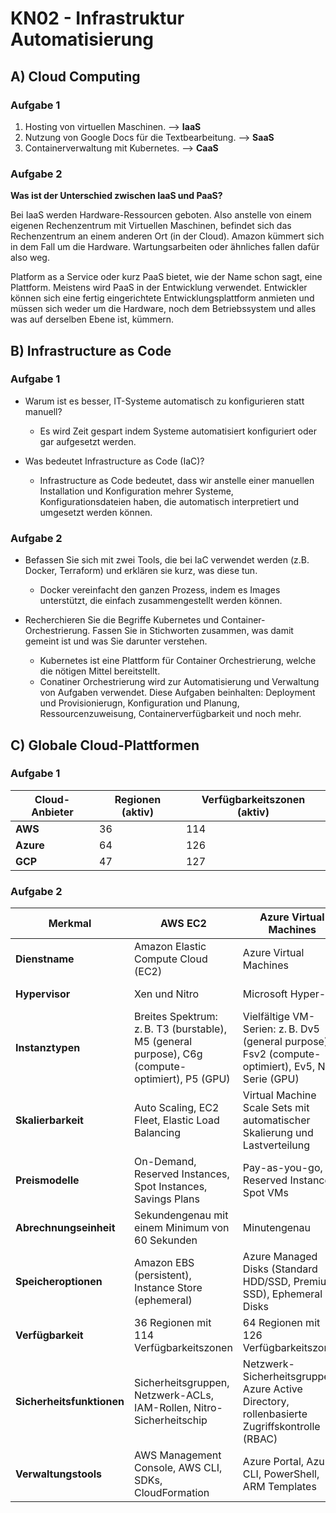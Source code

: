 # KN02 - Infrastruktur Automatisierung

## A) Cloud Computing

### Aufgabe 1
1. Hosting von virtuellen Maschinen. --> **IaaS**
2. Nutzung von Google Docs für die Textbearbeitung. --> **SaaS** 
3. Containerverwaltung mit Kubernetes. --> **CaaS**

### Aufgabe 2
**Was ist der Unterschied zwischen IaaS und PaaS?**

Bei IaaS werden Hardware-Ressourcen geboten. Also anstelle von einem eigenen Rechenzentrum mit Virtuellen Maschinen, befindet sich das Rechenzentrum an einem anderen Ort (in der Cloud). Amazon kümmert sich in dem Fall um die Hardware. Wartungsarbeiten oder ähnliches fallen dafür also weg.

Platform as a Service oder kurz PaaS bietet, wie der Name schon sagt, eine Plattform. Meistens wird PaaS in der Entwicklung verwendet. Entwickler können sich eine fertig eingerichtete Entwicklungsplattform anmieten und müssen sich weder um die Hardware, noch dem Betriebssystem und alles was auf derselben Ebene ist, kümmern.

## B) Infrastructure as Code 

### Aufgabe 1
- Warum ist es besser, IT-Systeme automatisch zu konfigurieren statt manuell?
    - Es wird Zeit gespart indem Systeme automatisiert konfiguriert oder gar aufgesetzt werden.

- Was bedeutet Infrastructure as Code (IaC)?
    - Infrastructure as Code bedeutet, dass wir anstelle einer manuellen Installation und Konfiguration mehrer Systeme, Konfigurationsdateien haben, die automatisch interpretiert und umgesetzt werden können.

### Aufgabe 2
- Befassen Sie sich mit zwei Tools, die bei IaC verwendet werden (z.B. Docker, Terraform) und erklären sie kurz, was diese tun.
    - Docker vereinfacht den ganzen Prozess, indem es Images unterstützt, die einfach zusammengestellt werden können.

- Recherchieren Sie die Begriffe Kubernetes und Container-Orchestrierung. Fassen Sie in Stichworten zusammen, was damit gemeint ist und was Sie darunter verstehen.
    - Kubernetes ist eine Plattform für Container Orchestrierung, welche die nötigen Mittel bereitstellt.
    - Conatiner Orchestrierung wird zur Automatisierung und Verwaltung von Aufgaben verwendet. Diese Aufgaben beinhalten: Deployment und Provisionierugn, Konfiguration und Planung, Ressourcenzuweisung, Containerverfügbarkeit und noch mehr.


## C) Globale Cloud-Plattformen

### Aufgabe 1
| Cloud-Anbieter | Regionen (aktiv) | Verfügbarkeitszonen (aktiv) |
| -------------- | ---------------- | --------------------------- |
| **AWS**        | 36               | 114                         |
| **Azure**      | 64               | 126                         |
| **GCP**        | 47               | 127                         |


### Aufgabe 2

| Merkmal                    | **AWS EC2**                                                                                         | **Azure Virtual Machines**                                                                                      | **Google Compute Engine (GCE)**                                                                                  |
|----------------------------|---------------------------------------------------------------------------------------------------|---------------------------------------------------------------------------------------------------------------|---------------------------------------------------------------------------------------------------------------|
| **Dienstname**             | Amazon Elastic Compute Cloud (EC2)                                                                | Azure Virtual Machines                                                                                        | Google Compute Engine                                                                                        |
| **Hypervisor**             | Xen und Nitro                                                                                    | Microsoft Hyper-V                                                                                            | KVM (Kernel-based Virtual Machine)                                                                           |
| **Instanztypen**           | Breites Spektrum: z. B. T3 (burstable), M5 (general purpose), C6g (compute-optimiert), P5 (GPU)  | Vielfältige VM-Serien: z. B. Dv5 (general purpose), Fsv2 (compute-optimiert), Ev5, NC-Serie (GPU)            | Standard-, High-Memory-, High-CPU-, Memory-Optimized- und GPU-Instanzen                                      |
| **Skalierbarkeit**         | Auto Scaling, EC2 Fleet, Elastic Load Balancing                                                  | Virtual Machine Scale Sets mit automatischer Skalierung und Lastverteilung                                   | Managed Instance Groups mit automatischer Skalierung und Load Balancing                                     |
| **Preismodelle**           | On-Demand, Reserved Instances, Spot Instances, Savings Plans                                     | Pay-as-you-go, Reserved Instances, Spot VMs                                                                   | On-Demand, Committed Use Discounts, Preemptible VMs                                                           |
| **Abrechnungseinheit**     | Sekundengenau mit einem Minimum von 60 Sekunden                                                  | Minutengenau                                                                                                  | Minutengenau mit 10-Minuten-Mindestabrechnung                                                                |
| **Speicheroptionen**       | Amazon EBS (persistent), Instance Store (ephemeral)                                               | Azure Managed Disks (Standard HDD/SSD, Premium SSD), Ephemeral OS Disks                                      | Persistent Disks (Standard/SSD), Local SSDs                                                                   |
| **Verfügbarkeit**          | 36 Regionen mit 114 Verfügbarkeitszonen                                                          | 64 Regionen mit 126 Verfügbarkeitszonen                                                                       | 47 Regionen mit 127 Verfügbarkeitszonen                                                                       |
| **Sicherheitsfunktionen**  | Sicherheitsgruppen, Netzwerk-ACLs, IAM-Rollen, Nitro-Sicherheitschip                            | Netzwerk-Sicherheitsgruppen, Azure Active Directory, rollenbasierte Zugriffskontrolle (RBAC)                 | Firewall-Regeln, IAM, VPC-Netzwerke, Verschlüsselung im Ruhezustand und während der Übertragung              |
| **Verwaltungstools**       | AWS Management Console, AWS CLI, SDKs, CloudFormation                                             | Azure Portal, Azure CLI, PowerShell, ARM Templates                                                            | Google Cloud Console, gcloud CLI, Deployment Manager                                                          |

